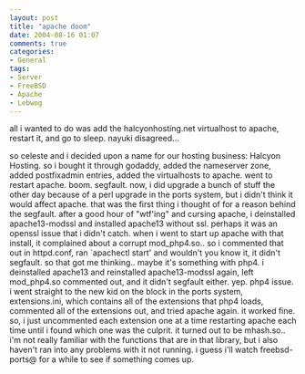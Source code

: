 ```yaml
---
layout: post
title: "apache doom"
date: 2004-08-16 01:07
comments: true
categories:
- General
tags:
- Server
- FreeBSD
- Apache
- Lebwog
---
```

all i wanted to do was add the halcyonhosting.net virtualhost to apache, restart it, and go to sleep. nayuki disagreed...

<!-- more -->

so celeste and i decided upon a name for our hosting business: Halcyon Hosting. so i bought it through godaddy, added the nameserver zone, added postfixadmin entries, added the virtualhosts to apache. went to restart apache. boom. segfault. now, i did upgrade a bunch of stuff the other day because of a perl upgrade in the ports system, but i didn't think it would affect apache. that was the first thing i thought of for a reason behind the segfault. after a good hour of "wtf'ing" and cursing apache, i deinstalled apache13-modssl and installed apache13 without ssl. perhaps it was an openssl issue that i didn't catch. when i went to start up apache with that install, it complained about a corrupt mod_php4.so.. so i commented that out in httpd.conf, ran `apachectl start' and wouldn't you know it, it didn't segfault. so that got me thinking.. maybe it's something with php4. i deinstalled apache13 and reinstalled apache13-modssl again, left mod_php4.so commented out, and it didn't segfault either. yep. php4 issue. i went straight to the new kid on the block in the ports system, extensions.ini, which contains all of the extensions that php4 loads, commented all of the extensions out, and tried apache again. it worked fine. so, i just uncommented each extension one at a time restarting apache each time until i found which one was the culprit. it turned out to be mhash.so.. i'm not really familiar with the functions that are in that library, but i also haven't ran into any problems with it not running. i guess i'll watch freebsd-ports@ for a while to see if something comes up.
